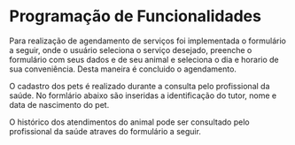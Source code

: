 # Programação de Funcionalidades

Para realização de agendamento de serviços foi implementada o formulário a seguir, onde o usuário seleciona o serviço desejado, preenche o formulário com seus dados e de seu animal e seleciona o dia e horario de sua conveniência. Desta maneira é concluido o agendamento.


O cadastro dos pets é realizado durante a consulta pelo profissional da saúde. No formlário abaixo são inseridas a identificação do tutor, nome e data de nascimento do pet.

O histórico dos atendimentos do animal pode ser consultado pelo profissional da saúde atraves do formulário a seguir. 


<!--
<span style="color:red">Pré-requisitos: <a href="2-Especificação do Projeto.md"> Especificação do Projeto</a></span>, <a href="3-Projeto de Interface.md"> Projeto de Interface</a>, <a href="4-Metodologia.md"> Metodologia</a>, <a href="3-Projeto de Interface.md"> Projeto de Interface</a>, <a href="5-Arquitetura da Solução.md"> Arquitetura da Solução</a>

Implementação do sistema descritas por meio dos requisitos funcionais e/ou não funcionais. Deve relacionar os requisitos atendidos os artefatos criados (código fonte) além das estruturas de dados utilizadas e as instruções para acesso e verificação da implementação que deve estar funcional no ambiente de hospedagem.

Para cada requisito funcional, pode ser entregue um artefato desse tipo


> **Links Úteis**:
>
> - [Trabalhando com HTML5 Local Storage e JSON](https://www.devmedia.com.br/trabalhando-com-html5-local-storage-e-json/29045)
> - [JSON Tutorial](https://www.w3resource.com/JSON)
> - [JSON Data Set Sample](https://opensource.adobe.com/Spry/samples/data_region/JSONDataSetSample.html)
> - [JSON - Introduction (W3Schools)](https://www.w3schools.com/js/js_json_intro.asp)
> - [JSON Tutorial (TutorialsPoint)](https://www.tutorialspoint.com/json/index.htm) -->
